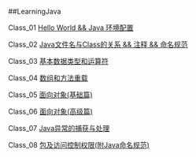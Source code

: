 ##LearningJava

Class_01 [Hello World && Java 环境配置](./Class_01)

Class_02 [Java文件名与Class的关系 && 注释 && 命名规范](./Class_02)

Class_03 [基本数据类型和运算符](./Class_03)

Class_04 [数组和方法重载](./Class_04)

Class_05 [面向对象(基础篇)](./Class_05)

Class_06 [面向对象(高级篇)](./Class_06)

Class_07 [Java异常的捕获与处理](./Class_07)

Class_08 [包及访问控制权限(附Java命名规范)](./Class_08)
